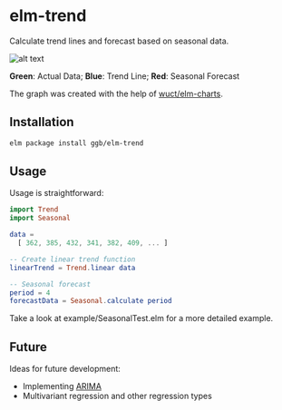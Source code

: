 # elm-trend

Calculate trend lines and forecast based on seasonal data.

![alt text](https://github.com/ggb/elm-trend/trends.png "Trend line and seasonal trends")

**Green**: Actual Data; **Blue**: Trend Line; **Red**: Seasonal Forecast

The graph was created with the help of [wuct/elm-charts](http://package.elm-lang.org/packages/wuct/elm-charts/latest). 

## Installation

```bash
elm package install ggb/elm-trend
```

## Usage

Usage is straightforward: 

```elm
import Trend
import Seasonal

data = 
  [ 362, 385, 432, 341, 382, 409, ... ]

-- Create linear trend function
linearTrend = Trend.linear data

-- Seasonal forecast
period = 4
forecastData = Seasonal.calculate period
```

Take a look at example/SeasonalTest.elm for a more detailed example.

## Future

Ideas for future development:

* Implementing [ARIMA](https://en.wikipedia.org/wiki/Autoregressive_integrated_moving_average)
* Multivariant regression and other regression types